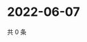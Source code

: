 # 2022-06-07

共 0 条

<!-- BEGIN WEIBO -->
<!-- 最后更新时间 Tue Jun 07 2022 23:16:45 GMT+0800 (China Standard Time) -->

<!-- END WEIBO -->
